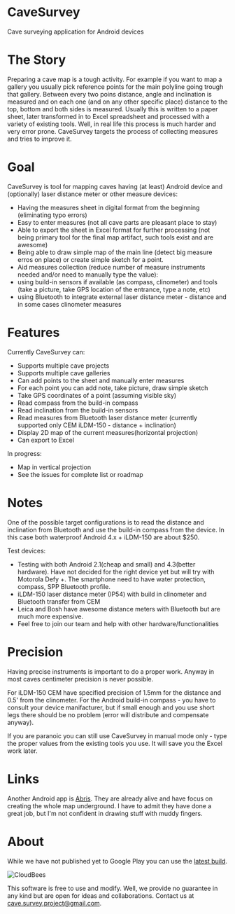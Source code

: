 CaveSurvey
==========

Cave surveying application for Android devices


The Story
=========

Preparing a cave map is a tough activity. For example if you want to map a gallery you usually pick reference points for the main polyline going trough that gallery. Between every two poins distance, angle and inclination is measured and on each one (and on any other specific place) distance to the top, bottom and both sides is measured. Usually this is written to a paper sheet, later transformed in to Excel spreadsheet and processed with a variety of existing tools.
Well, in real life this process is much harder and very error prone. CaveSurvey targets the process of collecting measures and tries to improve it.


Goal
====

CaveSurvey is tool for mapping caves having (at least) Android device and (optionally) laser distance meter or other measure devices:
 - Having the measures sheet in digital format from the beginning (eliminating typo errors)
 - Easy to enter measures (not all cave parts are pleasant place to stay)
 - Able to export the sheet in Excel format for further processing (not being primary tool for the final map artifact, such tools exist and are awesome)
 - Being able to draw simple map of the main line (detect big measure erros on place) or create simple sketch for a point.
 - Aid measures collection (reduce number of measure instruments needed and/or need to manually type the value):
  - using build-in sensors if available (as compass, clinometer) and tools (take a picture, take GPS location of the entrance, type a note, etc)
  - using Bluetooth to integrate external laser distance meter - distance and in some cases clinometer measures


Features
========

 Currently CaveSurvey can:
  - Supports multiple cave projects
  - Supports multiple cave galleries
  - Can add points to the sheet and manually enter measures
  - For each point you can add note, take picture, draw simple sketch
  - Take GPS coordinates of a point (assuming visible sky)
  - Read compass from the build-in compass
  - Read inclination from the build-in sensors
  - Read measures from Bluetooth laser distance meter (currently supported only CEM iLDM-150 - distance + inclination)
  - Display 2D map of the current measures(horizontal projection)
  - Can export to Excel

  In progress:
  - Map in vertical projection
  - See the issues for complete list or roadmap
  

Notes
=====

One of the possible target configurations is to read the distance and inclination from Bluetooth and use the build-in compass from the device. In this case both waterproof Android 4.x + iLDM-150 are about $250.

  Test devices:
  - Testing with both Android 2.1(cheap and small) and 4.3(better hardware). Have not decided for the right device yet but will try with Motorola Defy +. The smartphone need to have water protection, compass, SPP Bluetooth profile.
  - iLDM-150 laser distance meter (IP54) with build in clinometer and Bluetooth transfer from CEM
  - Leica and Bosh have awesome distance meters with Bluetooth but are much more expensive.
  - Feel free to join our team and help with other hardware/functionalities
  


Precision
=========

Having precise instruments is important to do a proper work. Anyway in most caves centimeter precision is never possible.

For iLDM-150 CEM have specified precision of 1.5mm for the distance and 0.5' from the clinometer.
For the Android build-in compass - you have to consult your device manifacturer, but if small enough and you use short legs there should be no problem (error will distribute and compensate anyway).

If you are paranoic you can still use CaveSurvey in manual mode only - type the proper values from the existing tools you use. It will save you the Excel work later.


Links
====

Another Android app is [Abris](https://play.google.com/store/apps/details?id=com.shturmsoft.abris&hl=en). They are already alive and have focus on creating the whole map underground. I have to admit they have done a great job, but I'm not confident in drawing stuff with muddy fingers.


About
=====


While we have not published yet to Google Play you can use the [latest build](https://razhodki.ci.cloudbees.com/job/CaveSurvey/lastSuccessfulBuild/artifact/build/apk/CaveSurvey-defaultFlavor-release.apk).

![CloudBees](http://www.cloudbees.com/sites/default/files/Button-Built-on-CB-1.png)


This software is free to use and modify. Well, we provide no guarantee in any kind but are open for ideas and collaborations. Contact us at cave.survey.project@gmail.com.
